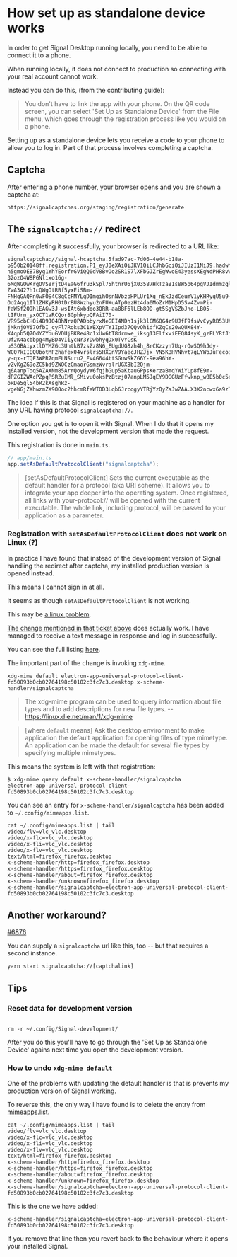 # How set up as standalone device works

In order to get Signal Desktop running locally, you need to be able to connect it to a phone.

When running locally, it does not connect to production so connecting with your real account cannot work.

Instead you can do this, (from the contributing guide):

> You don't have to link the app with your phone. On the QR code screen, you can
> select 'Set Up as Standalone Device' from the File menu, which goes through the
> registration process like you would on a phone.

Setting up as a standalone device lets you receive a code to your phone to allow you to log in. Part of that process involves completing a captcha.

## Captcha

After entering a phone number, your browser opens and you are shown a captcha at:

```
https://signalcaptchas.org/staging/registration/generate
```

## The `signalcaptcha://` redirect

After completing it successfully, your browser is redirected to a URL like:

```
signalcaptcha://signal-hcaptcha.5fad97ac-7d06-4e44-b18a-b950b20148ff.registration.P1_eyJ0eXAiOiJKV1QiLCJhbGciOiJIUzI1NiJ9.hadwYXNza2V5xQUbS95FbOcFTymWcwlkiuDMCmWDB0NLU3YFf4qbyg1UE6QKu1JcP7hchWLwSaoufylLIMSYjGWJhRJGxt4PnR03wTUwst3kwhcedjHwCGfpWSTTRx3t_oQm5FNvnhkmjEWojiBL87cIoqgzd-n5gmoOEB7Byg1YhYEorfrGViQQ0dV8BvOo2SR1S7lXFbGJZrEgWwoE43yessXEgWdPHR8vWH110BkEZXjSic-32ozO4W8PGNlixo16g-6MqWGOwKrgOVS8rjtD4EaG6fru3kSpl75htnrU6jX03587HkTzaB1s8W5p64pgVJIdmmzgl8LUzpuxokXwVCiM3UOVh7ps44-ZwA3427h1cQWgOtRBf5yxEiSBm-FNHqGAQPn0wFOS4C8qCcFMYLqDImgihOsnNVbzpHPLUr1Xq_nEkJzdCeumV1yKHRyqU5u9-Oo2Aqg1Il1ZHKyRH0tDrBU8Wzhyu2nFUXuATp0ezHt4da0MoZrM1HpD5Sv4ZvmPi-faW5f2Q9hlEAGw3J-wsIAt6xbdqo3QRR-aa8BF6lLEb8OD-gt5SgVSZbJno-LBO5-tIFUrn_yxOCT1aRCQor8GphkypQFAiI70-VR95cbCHQi4B9JQ4BhNrzQPADbbyrxNeGEI4NDh1sjk3lGM6QG4z9UJfF9fsVvCyyRB53UtWUWRU6xxfSXY0yxHykU8kDiCh5IbW19DqZuRejRNkznYaTs-jMknjOVi7OfbI_cyFl7Roks3C1WEXpVTY1Ipd37QQvOhidfKZqCs20wQUX84Y-X4qpb5Q7OdYZYouGVDUjBKRe48c1xUw6tT8drmwe_iksg13ElfxviEEQ84syK_gzFLYRfJYuEttHGC88H8KuKQ_AsP66w0yBCoHTYFjlJurUvSraw-Uf2K4acbbpg4MyBD4VIiycNr3YDwbhyqDx0TvYCsK-uS3OBAiyxtlDYMZGc3UntkB7zsZz8N6_EUgdUG8zh4h_8rCKzzyn7Uq-rQwSQ9hJdy-WC07kIIEQUbotMF2hafex04vrslrs5HXGnV9YaecJHZJjx_VN5KBHVNhvt7gLYWbJuFeco38CmXHaNxJspLLS1qVNWh8WbbAivKNIW2GP0oTy_LZmbRIraNizTjW7_fqxtjVPOBzQEXzC3V72uAYEqDJ0lcZQWwB8NRgosVxGEQv3T7Roy35OkaXGW9V555S1k3Rmk_5Qsn9swLEzansp3ga7rm3DyOYwLrskYkYQ6otvq0xZfJH_nSVDHJOznJ7ktmhgseP7qYVmf88PXlFxQntCkhRF6ZeQ2fMDSdHT1WkfiNWc0GAXdb1dRC5vFeQFaMDLKQlvjvLLvOcY8JswGJVVXkX8l4hiWnjeMtNI3cImGnyHfNwEkMb3ru27tbnxb6jdDPxSJA-y-qx-rTQF3WPR7qmFLNSuru2_Fv4G644ttSGuwSkZG6Y-9ea96hY-vZvKgZG9oZC5bd9ZWOCzCmaorGsmzWvralrUGX8bI2Qjm-q6AanpToq5AZAXNm85ArrQoydyW6fqjbGup5aKtauGPpsKerzaBmqYWiYLp8fE9m-dPZGIZWAcPZpqPSRZuIMl_SMivu0oksPzBtzj07anpLM5JqEY9DGGUzFfwknp_wBE5b0c5ekdlf_zHRv6dZa8gJaPktDw9T3UMSY1wGRtuwYBFg4YqXfBm3r9rqAnswS3k5tmcvUM_uO_NgJhyjZ-oRDe5gl54bR2kXsghRz-vgeWGjZXhwzmZX9OOoc2hhcmRfaWTOD3Lqb6JrcqgyYTRjYzQyZaJwZAA.X3X2ncwx6a9zTzM0flxYmp7jfJg0Ag8DFSNLWbQPuSA
```

The idea if this is that Signal is registered on your machine as a handler for any URL having protocol `signalcaptcha://`.

One option you get is to open it with Signal. When I do that it opens my installed version, not the development version that made the request.

This registration is done in `main.ts`.

```ts
// app/main.ts
app.setAsDefaultProtocolClient("signalcaptcha");
```

> [setAsDefaultProtocolClient] Sets the current executable as the default handler for a protocol (aka URI scheme). It allows you to integrate your app deeper into the operating system. Once registered, all links with your-protocol:// will be opened with the current executable. The whole link, including protocol, will be passed to your application as a parameter.

### Registration with `setAsDefaultProtocolClient` does not work on Linux (?)

In practice I have found that instead of the development version of Signal handling the redirect after captcha, my installed production version is opened instead.

This means I cannot sign in at all.

It seems as though `setAsDefaultProtocolClient` is not working.

This may be [a linux problem](https://github.com/electron/electron/issues/40685).

[The change mentioned in that ticket above](https://github.com/witcher112/electron-app-universal-protocol-client/blob/9645b1636ff90193a63dc678be2b6fa0e0184124/src/index.ts#L179) does actually work. I have managed to receive a text message in response and log in successfully.

You can see the full listing [here](./assets/how-set-up-as-standalone-device-works/register-protocols.ts).

The important part of the change is invoking `xdg-mime`.

```shell
xdg-mime default electron-app-universal-protocol-client-fd50893b0cb02764198c50102c3fc7c3.desktop x-scheme-handler/signalcaptcha
```

> The xdg-mime program can be used to query information about file types and to add descriptions for new file types. -- https://linux.die.net/man/1/xdg-mime

> [where `default` means] Ask the desktop environment to make application the default application for opening files of type mimetype. An application can be made the default for several file types by specifying multiple mimetypes.

This means the system is left with that registration:

```shell
$ xdg-mime query default x-scheme-handler/signalcaptcha
electron-app-universal-protocol-client-fd50893b0cb02764198c50102c3fc7c3.desktop
```

You can see an entry for `x-scheme-handler/signalcaptcha` has been added to `~/.config/mimeapps.list`.

```shell
cat ~/.config/mimeapps.list | tail
video/flv=vlc_vlc.desktop
video/x-flc=vlc_vlc.desktop
video/x-fli=vlc_vlc.desktop
video/x-flv=vlc_vlc.desktop
text/html=firefox_firefox.desktop
x-scheme-handler/http=firefox_firefox.desktop
x-scheme-handler/https=firefox_firefox.desktop
x-scheme-handler/about=firefox_firefox.desktop
x-scheme-handler/unknown=firefox_firefox.desktop
x-scheme-handler/signalcaptcha=electron-app-universal-protocol-client-fd50893b0cb02764198c50102c3fc7c3.desktop

```

## Another workaround?

[#6876](https://github.com/signalapp/Signal-Desktop/issues/6876#issuecomment-2107842792)

You can supply a `signalcaptcha` url like this, too -- but that requires a second instance.

```
yarn start signalcaptcha://[captchalink]
```

## Tips

### Reset data for development version

```

rm -r ~/.config/Signal-development/

```

After you do this you'll have to go through the 'Set Up as Standalone Device' agains next time you open the development version.

### How to undo `xdg-mime default`

One of the problems with updating the default handler is that is prevents my production version of Signal working.

To reverse this, the only way I have found is to delete the entry from [mimeapps.list](https://wiki.archlinux.org/title/XDG_MIME_Applications).

```shell
cat ~/.config/mimeapps.list | tail
video/flv=vlc_vlc.desktop
video/x-flc=vlc_vlc.desktop
video/x-fli=vlc_vlc.desktop
video/x-flv=vlc_vlc.desktop
text/html=firefox_firefox.desktop
x-scheme-handler/http=firefox_firefox.desktop
x-scheme-handler/https=firefox_firefox.desktop
x-scheme-handler/about=firefox_firefox.desktop
x-scheme-handler/unknown=firefox_firefox.desktop
x-scheme-handler/signalcaptcha=electron-app-universal-protocol-client-fd50893b0cb02764198c50102c3fc7c3.desktop

```

This is the one we have added:

```shell
x-scheme-handler/signalcaptcha=electron-app-universal-protocol-client-fd50893b0cb02764198c50102c3fc7c3.desktop
```

If you remove that line then you revert back to the behaviour where it opens your installed Signal.

